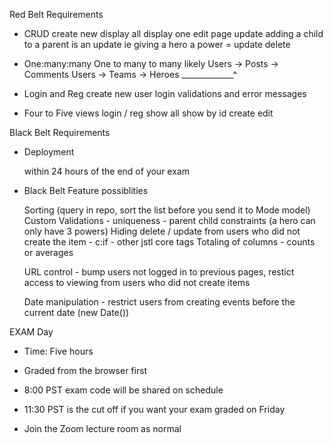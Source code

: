 Red Belt Requirements

- CRUD
	create new
	display all
	display one
	edit page
	update
		adding a child to a parent is an update
		ie giving a hero a power = update
	delete

- One:many:many
	One to many to many likely
	Users -> Posts -> Comments
	Users -> Teams -> Heroes
		\_____________^

- Login and Reg
	create new user
	login
	validations and error messages

- Four to Five views
	login / reg
	show all
	show by id
	create
	edit


Black Belt Requirements


- Deployment

	within 24 hours of the end of your exam


- Black Belt Feature possiblities
	
	Sorting (query in repo, sort the list before you send it to Mode model)
	Custom Validations
		- uniqueness
		- parent child constraints (a hero can only have 3 powers)
	Hiding delete / update from users who did not create the item
		- c:if
		- other jstl core tags
	Totaling of columns
		- counts or averages

	URL control
		- bump users not logged in to previous pages, restict access to viewing
		from users who did not create items

	Date manipulation
		- restrict users from creating events before the current date (new Date())



EXAM Day


- Time: Five hours

- Graded from the browser first

- 8:00 PST exam code will be shared on schedule

- 11:30 PST is the cut off if you want your exam graded on Friday

- Join the Zoom lecture room as normal

















